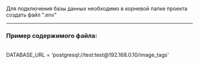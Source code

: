 Для подключения базы данных необходимо в корневой папке проекта создать файл ".env" 
<hr>
<h3>Пример содержимого файла:</h3></br>
DATABASE_URL = 'postgresql://test:test@192.168.0.10/image_tags'
